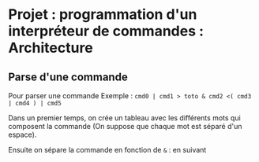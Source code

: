 # Projet : programmation d'un interpréteur de commandes : Architecture


## Parse d'une commande 

Pour parser une commande Exemple : `cmd0 | cmd1 > toto & cmd2 <( cmd3 | cmd4 ) | cmd5`

Dans un premier temps, on crée un tableau avec les différents mots qui composent la commande (On suppose que chaque mot est séparé d'un espace).

Ensuite on sépare la commande en fonction de `&` : 
en suivant 